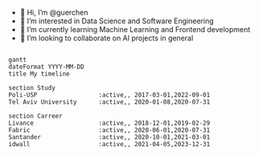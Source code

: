 - 👋 Hi, I’m @guerchen
- 👀 I’m interested in Data Science and Software Engineering
- 🌱 I’m currently learning Machine Learning and Frontend development
- 💞️ I’m looking to collaborate on AI projects in general

```mermaid

gantt
dateFormat YYYY-MM-DD
title My timeline

section Study
Poli-USP                 :active,, 2017-03-01,2022-09-01
Tel Aviv University      :active,, 2020-01-08,2020-07-31

section Carreer
Livance                  :active,, 2018-12-01,2019-02-29
Fabric                   :active,, 2020-06-01,2020-07-31
Santander                :active,, 2020-10-01,2021-03-01
idwall                   :active,, 2021-04-05,2023-12-31
```

<!---
guerchen/guerchen is a ✨ special ✨ repository because its `README.md` (this file) appears on your GitHub profile.
You can click the Preview link to take a look at your changes.
--->
